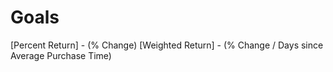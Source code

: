 # Goals
[Percent Return]    -   (% Change)
[Weighted Return]   -   (% Change / Days since Average Purchase Time)